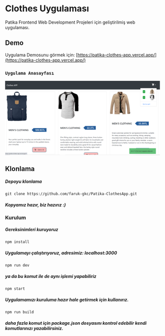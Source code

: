 # Clothes Uygulaması

Patika Frontend Web Development Projeleri için geliştirilmiş web uygulaması.

## Demo

Uygulama Demosunu görmek için: [https://patika-clothes-app.vercel.app/](https://patika-clothes-app.vercel.app/)


### `Uygulama Anasayfası`
<img src="./public/Clothes-App.png" alt="website"/>

## Klonlama
##### Depoyu klonlama
```
git clone https://github.com/faruk-gkc/Patika-ClothesApp.git

```


##### Kopyamız hazır, biz hazırız :)
### Kurulum

##### Gereksinimleri kuruyoruz
```
npm install
```
##### Uygulamayı çalıştırıyoruz, adresimiz: localhost:3000
```
npm run dev
```
##### ya da bu komut ile de aynı işlemi yapabiliriz
```
npm start
```

##### Uygulamamızı kuruluma hazır hale getirmek için kullanırız.
```
npm run build
```
##### daha fazla komut için package.json dosyasını kontrol edebilir kendi komutlarınızı yazabilirsiniz.


